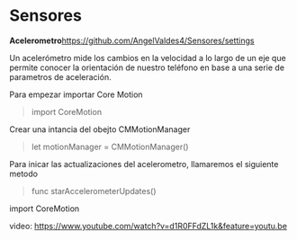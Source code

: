 # Sensores


**Acelerometro**https://github.com/AngelValdes4/Sensores/settings

Un acelerómetro mide los cambios en la velocidad a lo largo de un eje que permite conocer la orientación de nuestro teléfono en base a una serie de parametros de aceleración.

Para empezar importar Core Motion

> import CoreMotion

Crear una intancia del obejto CMMotionManager

> let motionManager = CMMotionManager()

Para inicar las actualizaciones del acelerometro, llamaremos el siguiente metodo

> func starAccelerometerUpdates()

   <html>
      <head>
        import CoreMotion
      </head>
    </html>

video: https://www.youtube.com/watch?v=d1R0FFdZL1k&feature=youtu.be
